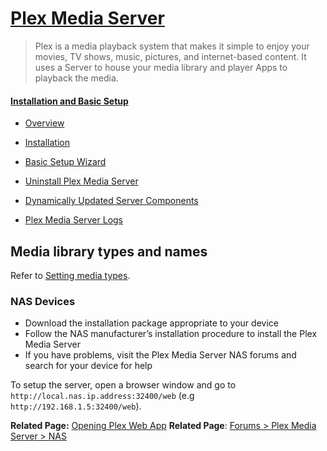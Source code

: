 

# [Plex Media Server](https://support.plex.tv/articles/categories/plex-media-server/)

> Plex is a media playback system that makes it simple to enjoy your movies, TV shows, music, pictures, and internet-based content. It uses a Server to house your media library and player Apps to playback the media.

#### [Installation and Basic Setup](https://support.plex.tv/articles/categories/plex-media-server/installation-and-basic-setup/)

- [Overview](https://support.plex.tv/articles/200380843-overview/)

- [Installation](https://support.plex.tv/articles/200288586-installation/)

- [Basic Setup Wizard](https://support.plex.tv/articles/200288896-basic-setup-wizard/)

- [Uninstall Plex Media Server](https://support.plex.tv/articles/201941078-uninstall-plex-media-server/)

- [Dynamically Updated Server Components](https://support.plex.tv/articles/203088737-dynamically-updated-server-components/)

- [Plex Media Server Logs](https://support.plex.tv/articles/200250417-plex-media-server-log-files/)

## Media library types and names
Refer to [Setting media types](how_to/set_media_types.md).

### NAS Devices

- Download the installation package appropriate to your device
- Follow the NAS manufacturer’s installation procedure to install the Plex Media Server
- If you have problems, visit the Plex Media Server NAS forums and search for your device for help

To setup the server, open a browser window and go to `http://local.nas.ip.address:32400/web` (e.g `http://192.168.1.5:32400/web`).

**Related Page:** [Opening Plex Web App](https://support.plex.tv/articles/200288666-opening-plex-web-app/)
**Related Page**: [Forums > Plex Media Server > NAS](https://forums.plex.tv/categories/nas)

